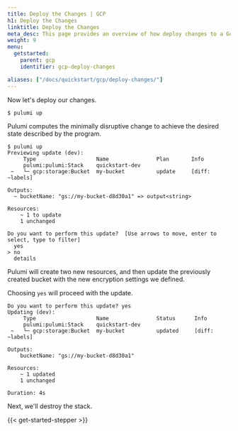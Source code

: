 ```yaml
---
title: Deploy the Changes | GCP
h1: Deploy the Changes
linktitle: Deploy the Changes
meta_desc: This page provides an overview of how deploy changes to a Google Cloud (GCP) project.
weight: 9
menu:
  getstarted:
    parent: gcp
    identifier: gcp-deploy-changes

aliases: ["/docs/quickstart/gcp/deploy-changes/"]
---
```


Now let's deploy our changes.

```bash
$ pulumi up
```

Pulumi computes the minimally disruptive change to achieve the desired state described by the program.

```
$ pulumi up
Previewing update (dev):
     Type                   Name               Plan       Info
     pulumi:pulumi:Stack    quickstart-dev
 ~   └─ gcp:storage:Bucket  my-bucket          update     [diff: ~labels]

Outputs:
  ~ bucketName: "gs://my-bucket-d8d30a1" => output<string>

Resources:
    ~ 1 to update
    1 unchanged

Do you want to perform this update?  [Use arrows to move, enter to select, type to filter]
  yes
> no
  details
```

Pulumi will create two new resources, and then update the previously created bucket with the new encryption settings we defined.

Choosing `yes` will proceed with the update.

```
Do you want to perform this update? yes
Updating (dev):
     Type                   Name               Status      Info
     pulumi:pulumi:Stack    quickstart-dev
 ~   └─ gcp:storage:Bucket  my-bucket          updated     [diff: ~labels]

Outputs:
    bucketName: "gs://my-bucket-d8d30a1"

Resources:
    ~ 1 updated
    1 unchanged

Duration: 4s
```

Next, we'll destroy the stack.

{{< get-started-stepper >}}
